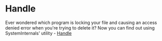 # Handle

Ever wondered which program is locking your file and causing an access denied error when you're trying to delete it? Now you can find out using SystemInternals' utility - [Handle](https://docs.microsoft.com/en-us/sysinternals/downloads/handle)